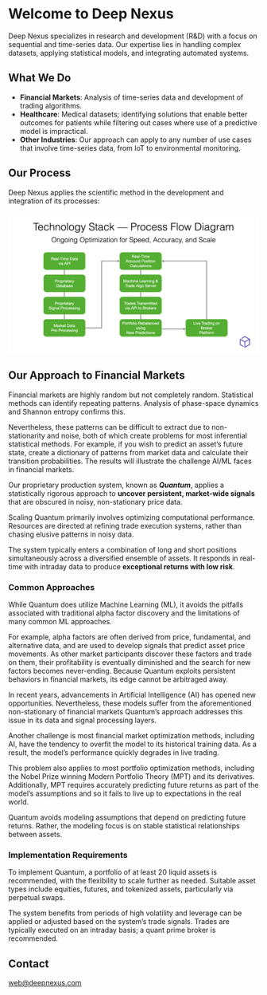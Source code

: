 # Welcome to Deep Nexus

Deep Nexus specializes in research and development (R&D) with a focus on sequential and time-series data. Our expertise lies in handling complex datasets, applying statistical models, and integrating automated systems.

## What We Do

- **Financial Markets**: Analysis of time-series data and development of trading algorithms.  
- **Healthcare**: Medical datasets; identifying solutions that enable better outcomes for patients while filtering out cases where use of a predictive model is impractical.
- **Other Industries**: Our approach can apply to any number of use cases that involve time-series data, from IoT to environmental monitoring.

## Our Process

Deep Nexus applies the scientific method in the development and integration of its processes:


![Process Flow Diagram](DN%20Process%20Flow.png)

## Our Approach to Financial Markets

Financial markets are highly random but not completely random. Statistical methods can identify repeating patterns. Analysis of phase-space dynamics and Shannon entropy confirms this. 

Nevertheless, these patterns can be difficult to extract due to non-stationarity and noise, both of which create problems for most inferential statistical methods. For example, if you wish to predict an asset’s future state, create a dictionary of patterns from market data and calculate their transition probabilities. The results will illustrate the challenge AI/ML faces in financial markets.

Our proprietary production system, known as ***Quantum***, applies a statistically rigorous approach to **uncover persistent, market-wide signals** that are obscured in noisy, non-stationary price data.

Scaling Quantum primarily involves optimizing computational performance. Resources are directed at refining trade execution systems, rather than chasing elusive patterns in noisy data.

The system typically enters a combination of long and short positions simultaneously across a diversified ensemble of assets. It responds in real-time with intraday data to produce **exceptional returns with low risk**.

### Common Approaches
While Quantum does utilize Machine Learning (ML), it avoids the pitfalls associated with traditional alpha factor discovery and the limitations of many common ML approaches.

For example, alpha factors are often derived from price, fundamental, and alternative data, and are used to develop signals that predict asset price movements. As other market participants discover these factors and trade on them, their profitability is eventually diminished and the search for new factors becomes never-ending. Because Quantum exploits persistent behaviors in financial markets, its edge cannot be arbitraged away.

In recent years, advancements in Artificial Intelligence (AI) has opened new opportunities. Nevertheless, these models suffer from the aforementioned non-stationary of financial markets Quantum’s approach addresses this issue in its data and signal processing layers.

Another challenge is most financial market optimization methods, including AI, have the tendency to overfit the model to its historical training data. As a result, the model’s performance quickly degrades in live trading.

This problem also applies to most portfolio optimization methods, including the Nobel Prize winning Modern Portfolio Theory (MPT) and its derivatives. Additionally, MPT requires accurately predicting future returns as part of the model’s assumptions and so it fails to live up to expectations in the real world.

Quantum avoids modeling assumptions that depend on predicting future returns. Rather, the modeling focus is on stable statistical relationships between assets.

### Implementation Requirements
To implement Quantum, a portfolio of at least 20 liquid assets is recommended, with the flexibility to scale further as needed. Suitable asset types include equities, futures, and tokenized assets, particularly via perpetual swaps.

The system benefits from periods of high volatility and leverage can be applied or adjusted based on the system’s trade signals. Trades are typically executed on an intraday basis; a quant prime broker is recommended.

## Contact

web@deepnexus.com
